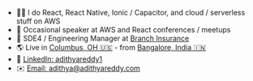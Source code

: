 - 👨‍💻 I do React, React Native, Ionic / Capacitor, and cloud / serverless stuff on AWS
- 🎤 Occasional speaker at AWS and React conferences / meetups
- 🔭 SDE4 / Engineering Manager at [Branch Insurance](https://ourbranch.com)
- 🌎 Live in [Columbus, OH 🇺🇸](https://goo.gl/maps/1kCe7iR6vdQ4Ey4T6) - from [Bangalore, India 🇮🇳](https://goo.gl/maps/AXY5FAcUkPLzyr7i7)
- 💼 [LinkedIn: adithyareddy1](https://www.linkedin.com/in/adithyareddy1/)
- ✉️ [Email: adithya@adithyareddy.com](mailto:adithya@adithyareddy.com)
